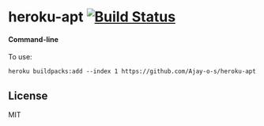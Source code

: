 # heroku-apt  [![Build Status](https://app.travis-ci.com/Ajay-o-s/heroku-apt.svg?branch=main)](https://app.travis-ci.com/github/Ajay-o-s/heroku-apt)

#### Command-line

To use:

```
heroku buildpacks:add --index 1 https://github.com/Ajay-o-s/heroku-apt

```

## License

MIT